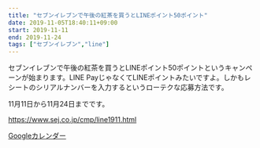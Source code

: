 ```yaml
---
title: "セブンイレブンで午後の紅茶を買うとLINEポイント50ポイント"
date: 2019-11-05T18:40:11+09:00
start: 2019-11-11
end: 2019-11-24
tags: ["セブンイレブン","line"]
---
```


セブンイレブンで午後の紅茶を買うとLINEポイント50ポイントというキャンペーンが始まります。LINE PayじゃなくてLINEポイントみたいですよ。しかもレシートのシリアルナンバーを入力するというローテクな応募方法です。

11月11日から11月24日までです。

https://www.sej.co.jp/cmp/line1911.html


[Googleカレンダー](http://www.google.com/calendar/event?action=TEMPLATE&text=%E3%82%BB%E3%83%96%E3%83%B3%E3%82%A4%E3%83%AC%E3%83%96%E3%83%B3%E3%81%A7%E5%8D%88%E5%BE%8C%E3%81%AE%E7%B4%85%E8%8C%B6%E3%82%92%E8%B2%B7%E3%81%86%E3%81%A8LINE%E3%83%9D%E3%82%A4%E3%83%B3%E3%83%8850%E3%83%9D%E3%82%A4%E3%83%B3%E3%83%88&dates=20191111/20191124&details=https://pokanpo.com/posts/20191124_line_seveneleven/)
